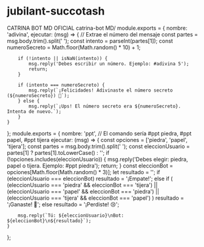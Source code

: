 # jubilant-succotash
CATRINA BOT MD OFICIAL 
catrina-bot MD/ 
module.exports = {
    nombre: 'adivina',
    ejecutar: (msg) => {
        // Extrae el número del mensaje
        const partes = msg.body.trim().split(' ');
        const intento = parseInt(partes[1]);
        const numeroSecreto = Math.floor(Math.random() * 10) + 1;

        if (!intento || isNaN(intento)) {
            msg.reply('Debes escribir un número. Ejemplo: #adivina 5');
            return;
        }

        if (intento === numeroSecreto) {
            msg.reply(`¡Felicidades! Adivinaste el número secreto (${numeroSecreto}) 🎉`);
        } else {
            msg.reply(`¡Ups! El número secreto era ${numeroSecreto}. Intenta de nuevo.`);
        }
    }
};
module.exports = {
    nombre: 'ppt', // El comando sería #ppt piedra, #ppt papel, #ppt tijera
    ejecutar: (msg) => {
        const opciones = ['piedra', 'papel', 'tijera'];
        const partes = msg.body.trim().split(' ');
        const eleccionUsuario = partes[1] ? partes[1].toLowerCase() : '';
        if (!opciones.includes(eleccionUsuario)) {
            msg.reply('Debes elegir: piedra, papel o tijera. Ejemplo: #ppt piedra');
            return;
        }
        const eleccionBot = opciones[Math.floor(Math.random() * 3)];
        let resultado = '';
        if (eleccionUsuario === eleccionBot) resultado = '¡Empate!';
        else if (
            (eleccionUsuario === 'piedra' && eleccionBot === 'tijera') ||
            (eleccionUsuario === 'papel' && eleccionBot === 'piedra') ||
            (eleccionUsuario === 'tijera' && eleccionBot === 'papel')
        ) resultado = '¡Ganaste! 🎉';
        else resultado = '¡Perdiste! 😢';

        msg.reply(`Tú: ${eleccionUsuario}\nBot: ${eleccionBot}\n${resultado}`);
    }
};